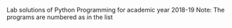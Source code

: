 Lab solutions of Python Programming for academic year 2018-19
Note: The programs are numbered as in the list
